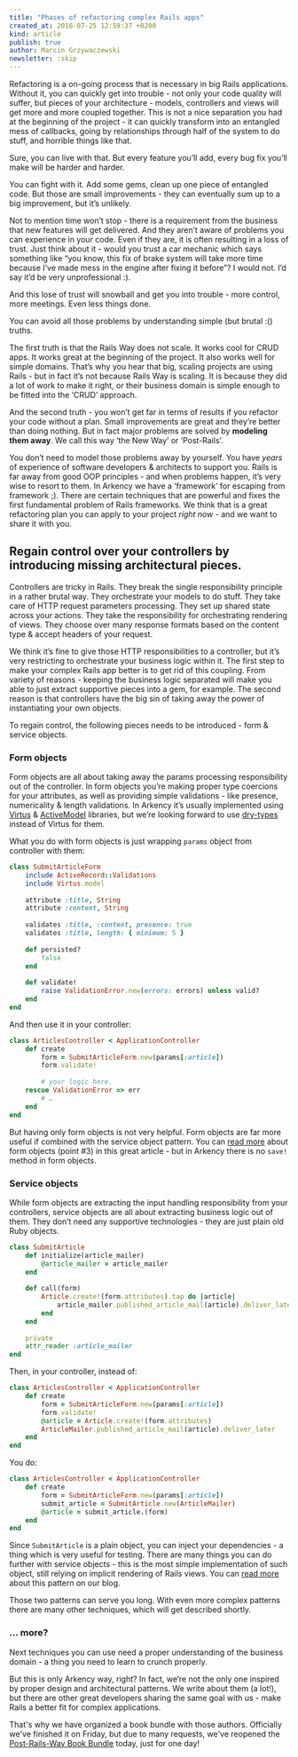 ```yaml
---
title: "Phases of refactoring complex Rails apps"
created_at: 2016-07-25 12:59:37 +0200
kind: article
publish: true
author: Marcin Grzywaczewski
newsletter: :skip
---
```



Refactoring is a on-going process that is necessary in big Rails applications. Without it, you can quickly get into trouble - not only your code quality will suffer, but pieces of your architecture - models, controllers and views will get more and more coupled together. This is not a nice separation you had at the beginning of the project - it can quickly transform into an entangled mess of callbacks, going by relationships through half of the system to do stuff, and horrible things like that.

<!-- more -->


Sure, you can live with that. But every feature you’ll add, every bug fix you’ll make will be harder and harder.

You can fight with it. Add some gems, clean up one piece of entangled code. But those are small improvements - they can eventually sum up to a big improvement, but it’s unlikely.

Not to mention time won’t stop - there is a requirement from the business that new features will get delivered. And they aren’t aware of problems you can experience in your code. Even if they are, it is often resulting in a loss of trust. Just think about it - would you trust a car mechanic which says something like “you know, this fix of brake system will take more time because I’ve made mess in the engine after fixing it before”? I would not. I’d say it’d be very unprofessional :).

And this lose of trust will snowball and get you into trouble - more control, more meetings. Even less things done.

You can avoid all those problems by understanding simple (but brutal :() truths. 

The first truth is that the Rails Way does not scale. It works cool for CRUD apps. It works great at the beginning of the project. It also works well for simple domains. That’s why you hear that big, scaling projects are using Rails - but in fact it’s not because Rails Way is scaling. It is because they did a lot of work to make it right, or their business domain is simple enough to be fitted into the ‘CRUD’ approach.

And the second truth - you won’t get far in terms of results if you refactor your code without a plan. Small improvements are great and they’re better than doing nothing. But in fact major problems are solved by **modeling them away**. We call this way ‘the New Way’ or ‘Post-Rails’.

You don’t need to model those problems away by yourself. You have *years* of experience of software developers & architects to support you. Rails is far away from good OOP principles - and when problems happen, it’s very wise to resort to them. In Arkency we have a ‘framework’ for escaping from framework ;). There are certain techniques that are powerful and fixes the first fundamental problem of Rails frameworks. We think that is a great refactoring plan you can apply to your project _right now_ - and we want to share it with you.

## Regain control over your controllers by introducing missing architectural pieces.

Controllers are tricky in Rails. They break the single responsibility principle in a rather brutal way. They orchestrate your models to do stuff. They take care of HTTP request parameters processing. They set up shared state across your actions. They take the responsibility for orchestrating rendering of views. They choose over many response formats based on the content type & accept headers of your request.

We think it’s fine to give those HTTP responsibilities to a controller, but it’s very restricting to orchestrate your business logic within it. The first step to make your complex Rails app better is to get rid of this coupling. From variety of reasons - keeping the business logic separated will make you able to just extract supportive pieces into a gem, for example. The second reason is that controllers have the big sin of taking away the power of instantiating your own objects.

To regain control, the following pieces needs to be introduced - form & service objects.

### Form objects

Form objects are all about taking away the params processing responsibility out of the controller. In form objects you’re making proper type coercions for your attributes, as well as providing simple validations - like presence, numericality & length validations. In Arkency it’s usually implemented using [Virtus](https://github.com/solnic/virtus) & [ActiveModel](http://api.rubyonrails.org/classes/ActiveModel/Model.html) libraries, but we’re looking forward to use [dry-types]() instead of Virtus for them.

What you do with form objects is just wrapping `params` object from controller with them:

```ruby
class SubmitArticleForm
	include ActiveRecord::Validations
	include Virtus.model
	
	attribute :title, String
	attribute :content, String
	
	validates :title, :content, presence: true
	validates :title, length: { minimum: 5 }	
	
	def persisted?
		false
	end
	
	def validate!
		raise ValidationError.new(errors: errors) unless valid?
	end
end
```

And then use it in your controller:

```ruby
class ArticlesController < ApplicationController
	def create
		form = SubmitArticleForm.new(params[:article])
		form.validate!
		
		# your logic here.
	rescue ValidationError => err
		# …
	end
end
```

But having only form objects is not very helpful. Form objects are far more useful if combined with the service object pattern. You can [read more](http://blog.codeclimate.com/blog/2012/10/17/7-ways-to-decompose-fat-activerecord-models/) about form objects (point #3) in this great article - but in Arkency there is no `save!` method in form objects.

### Service objects

While form objects are extracting the input handling responsibility from your controllers, service objects are all about extracting business logic out of them. They don’t need any  supportive technologies - they are just plain old Ruby objects.

```ruby
class SubmitArticle
	def initialize(article_mailer)
		@article_mailer = article_mailer
	end
	
	def call(form)
		Article.create!(form.attributes).tap do |article|
			article_mailer.published_article_mail(article).deliver_later
		end
	end
	
	private
	attr_reader :article_mailer
end
```

Then, in your controller, instead of:

```ruby
class ArticlesController < ApplicationController
	def create
		form = SubmitArticleForm.new(params[:article])
		form.validate!
		@article = Article.create!(form.attributes)
		ArticleMailer.published_article_mail(article).deliver_later
	end
end
```

You do:

```ruby
class ArticlesController < ApplicationController
	def create
		form = SubmitArticleForm.new(params[:article])
		submit_article = SubmitArticle.new(ArticleMailer)
		@article = submit_article.(form)
	end
end
```

Since `SubmitArticle` is a plain object, you can inject your dependencies - a thing which is very useful for testing. There are many things you can do further with service objects - this is the most simple implementation of such object, still relying on implicit rendering of Rails views. You can [read more](http://blog.arkency.com/2014/10/instantiating-service-objects/) about this pattern on our blog.

Those two patterns can serve you long. With even more complex patterns there are many other techniques, which will get described shortly.

### … more?

Next techniques you can use need a proper understanding of the business domain - a thing you need to learn to crunch properly. 

But this is only Arkency way, right? In fact, we’re not the only one inspired by proper design and architectural patterns. We write about them (a lot!), but there are other great developers sharing the same goal with us - make Rails a better fit for complex applications.

That's why we have organized a book bundle with those authors. Officially we've finished it on Friday, but due to many requests, we've reopened the [Post-Rails-Way Book Bundle](http://railsbookbundle.com) today, just for one day!



